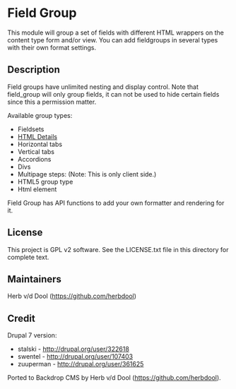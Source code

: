 Field Group
===========

This module will group a set of fields with different HTML wrappers on the content type form and/or view. You can add fieldgroups in several types with their own format settings.

Description
-----------

Field groups have unlimited nesting and display control. Note that field_group will only group fields, it can not be used to hide certain fields since this a permission matter.

Available group types:

* Fieldsets
* [HTML Details](https://developer.mozilla.org/en-US/docs/Web/HTML/Element/details)
* Horizontal tabs
* Vertical tabs
* Accordions
* Divs
* Multipage steps: (Note: This is only client side.)
* HTML5 group type
* Html element

Field Group has API functions to add your own formatter and rendering for it.

License
-------

This project is GPL v2 software. See the LICENSE.txt file in this directory for complete text.

Maintainers
-----------

Herb v/d Dool (https://github.com/herbdool)

Credit
------

Drupal 7 version:

* stalski - http://drupal.org/user/322618
* swentel - http://drupal.org/user/107403
* zuuperman - http://drupal.org/user/361625

Ported to Backdrop CMS by Herb v/d Dool (https://github.com/herbdool).
